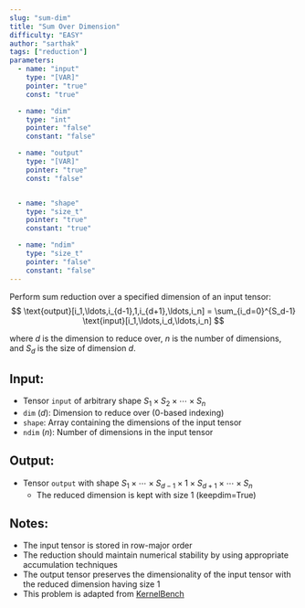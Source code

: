 ```yaml
---
slug: "sum-dim"
title: "Sum Over Dimension"
difficulty: "EASY" 
author: "sarthak"
tags: ["reduction"]
parameters:
  - name: "input"
    type: "[VAR]"
    pointer: "true"
    const: "true"

  - name: "dim"
    type: "int"
    pointer: "false"
    constant: "false"

  - name: "output"
    type: "[VAR]"
    pointer: "true"
    const: "false"


  - name: "shape"
    type: "size_t"
    pointer: "true"
    constant: "true"

  - name: "ndim"
    type: "size_t"
    pointer: "false"
    constant: "false"
---
```


Perform sum reduction over a specified dimension of an input tensor:
$$
\text{output}[i_1,\ldots,i_{d-1},1,i_{d+1},\ldots,i_n] = \sum_{i_d=0}^{S_d-1} \text{input}[i_1,\ldots,i_d,\ldots,i_n]
$$

where $d$ is the dimension to reduce over, $n$ is the number of dimensions, and $S_d$ is the size of dimension $d$.

## Input:
- Tensor `input` of arbitrary shape $S_1 \times S_2 \times \cdots \times S_n$
- `dim` ($d$): Dimension to reduce over (0-based indexing)
- `shape`: Array containing the dimensions of the input tensor
- `ndim` ($n$): Number of dimensions in the input tensor

## Output:
- Tensor `output` with shape $S_1 \times \cdots \times S_{d-1} \times 1 \times S_{d+1} \times \cdots \times S_n$
  - The reduced dimension is kept with size 1 (keepdim=True)

## Notes:
- The input tensor is stored in row-major order
- The reduction should maintain numerical stability by using appropriate accumulation techniques
- The output tensor preserves the dimensionality of the input tensor with the reduced dimension having size 1
- This problem is adapted from [KernelBench](https://github.com/ScalingIntelligence/KernelBench/blob/main/KernelBench/level1/47_Sum_reduction_over_a_dimension.py)